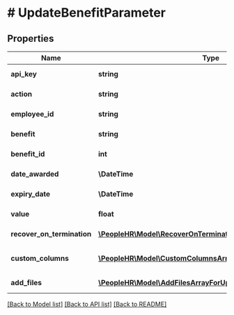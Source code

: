 # # UpdateBenefitParameter

## Properties

Name | Type | Description | Notes
------------ | ------------- | ------------- | -------------
**api_key** | **string** | APIKey for employee api to UpdateBenefit |
**action** | **string** | Action name &#x3D; UpdateBenefit |
**employee_id** | **string** | Employee Id for update benefit |
**benefit** | **string** | Benefit for update benefit |
**benefit_id** | **int** | Benefit id for update benefit |
**date_awarded** | **\DateTime** | DateAwarded for update benefit |
**expiry_date** | **\DateTime** | ExpiryDate for update benefit | [optional]
**value** | **float** | Value for update benefit | [optional]
**recover_on_termination** | [**\PeopleHR\Model\RecoverOnTermination**](RecoverOnTermination.md) | RecoverOnTermination for update benefit |
**custom_columns** | [**\PeopleHR\Model\CustomColumnsArrayForAddNewBenefitInner[]**](CustomColumnsArrayForAddNewBenefitInner.md) | CustomColumns contain column name and column value | [optional]
**add_files** | [**\PeopleHR\Model\AddFilesArrayForUpdateBenefitInner[]**](AddFilesArrayForUpdateBenefitInner.md) | AddFiles contain file info. | [optional]

[[Back to Model list]](../../README.md#models) [[Back to API list]](../../README.md#endpoints) [[Back to README]](../../README.md)
